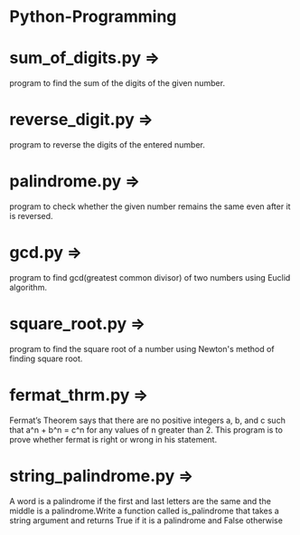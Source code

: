 # Python-Programming
# sum_of_digits.py => 
   program to find the sum of the digits of the given number.
# reverse_digit.py =>
   program to reverse the digits of the entered number.
# palindrome.py => 
   program to check whether the given number remains the same even after it is reversed.
# gcd.py => 
   program to find gcd(greatest common divisor) of two numbers using Euclid algorithm.
# square_root.py => 
   program to find the square root of a number using Newton's method of finding square root.
# fermat_thrm.py => 
   Fermat’s Theorem says that there are no positive integers a, b, and c such that a^n + b^n = c^n for any values of n greater than 2. This program is to prove   whether fermat    is right or wrong in his statement.
# string_palindrome.py => 
   A word is a palindrome if the first and last letters are the same and the middle is a palindrome.Write a function called is_palindrome that takes a string argument and          returns True if it is a palindrome and False otherwise
